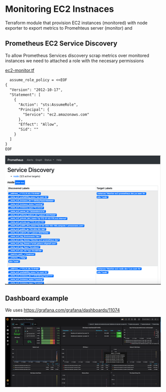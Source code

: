 # Monitoring EC2 Instnaces

Terraform module that provision EC2 instances (monitored) with node exporter to export metrics to Promehteus server (monitor)
and 

## Prometheus EC2 Service Discovery

To allow Prometheus Services discovery scrap metrics over monitored instances we need to attached a role with the necesary permissions 

[ec2-monitor.tf](modules/ec2-monitor/ec2-monitor.tf#L5-L19)
```
  assume_role_policy = <<EOF
{
  "Version": "2012-10-17",
  "Statement": [
    {
      "Action": "sts:AssumeRole",
      "Principal": {
        "Service": "ec2.amazonaws.com"
      },
      "Effect": "Allow",
      "Sid": ""
    }
  ]
}
EOF
```

![](services_discovery.png)

## Dashboard example

We uses https://grafana.com/grafana/dashboards/11074 

![](dashboard.png)